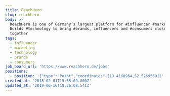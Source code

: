 ```yaml
---
title: ReachHero
slug: reachhero
body: >-
  ReachHero is one of Germany’s largest platform for #influencer #marketing.
  Builds #technology to bring #brands, influencers and #consumers closer
  together
tags:
  - influencer
  - marketing
  - technology
  - brands
  - consumers
job_board_url: 'https://www.reachhero.de/jobs'
positions:
  - position: '{"type":"Point","coordinates":[13.4168964,52.5269568]}'
created_at: '2018-02-01T15:55:09.800Z'
updated_at: '2019-06-16T10:36:08.541Z'
---
```


